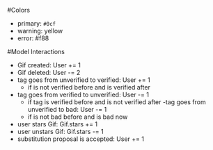#Colors
- primary: `#0cf`
- warning: yellow
- error: #f88

#Model Interactions
- Gif created: User += 1
- Gif deleted: User -= 2
- tag goes from unverified to verified: User += 1
    + if is not verified before and is verified after
- tag goes from verified to unverified: User -= 1
    + if tag is verified before and is not verified after
-tag goes from unverified to bad: User -= 1
    + if is not bad before and is bad now
- user stars Gif: Gif.stars += 1
- user unstars Gif: Gif.stars -= 1
- substitution proposal is accepted: User += 1

